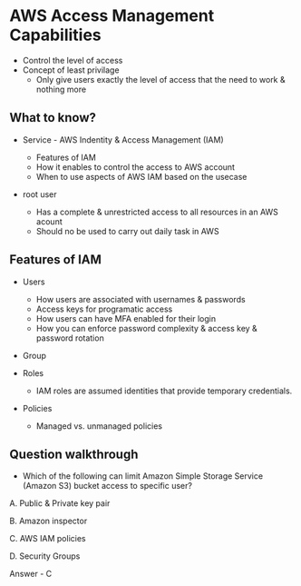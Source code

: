 # AWS Access Management Capabilities

- Control the level of access
- Concept of least privilage
  - Only give users exactly the level of access that the need to work & nothing more

## What to know?

- Service - AWS Indentity & Access Management (IAM)
  - Features of IAM
  - How it enables to control the access to AWS account
  - When to use aspects of AWS IAM based on the usecase


- root user 
  - Has a complete & unrestricted access to all resources in an AWS acount
  - Should no be used to carry out daily task in AWS

## Features of IAM

- Users
  - How users are associated with usernames & passwords
  - Access keys for programatic access
  - How users can have MFA enabled for their login
  - How you can enforce password complexity & access key & password rotation
- Group

- Roles
  - IAM roles are assumed identities that provide temporary credentials.


- Policies
  - Managed vs. unmanaged policies

## Question walkthrough

- Which of the following can limit Amazon Simple Storage Service (Amazon S3) bucket access to specific user?

A. Public & Private key pair

B. Amazon inspector

C. AWS IAM policies

D. Security Groups

Answer - C
